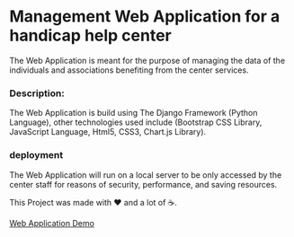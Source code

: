 # Management Web Application for a handicap help center
The Web Application is meant for the purpose of managing the data of the individuals and associations benefiting from the center services.

### Description:
The Web Application is build using The Django Framework (Python Language), other technologies used include (Bootstrap CSS Library, JavaScript Language, Html5, CSS3, Chart.js Library).
### deployment
The Web Application will run on a local server to be only accessed by the center staff for reasons of security, performance, and saving resources.

This Project was made with ❤️ and a lot of ☕️.

<a href="https://bg-center.herokuapp.com/" target="_blank">Web Application Demo</a>
